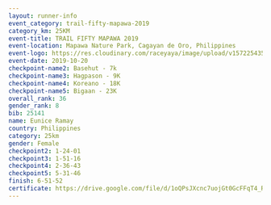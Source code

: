 ```yaml
---
layout: runner-info 
event_category: trail-fifty-mapawa-2019 
category_km: 25KM 
event-title: TRAIL FIFTY MAPAWA 2019  
event-location: Mapawa Nature Park, Cagayan de Oro, Philippines 
event-logo: https://res.cloudinary.com/raceyaya/image/upload/v1572254355/logo/trail-fifty-mapawa_fizjmb.jpg 
event-date: 2019-10-20 
checkpoint-name2: Basehut - 7k 
checkpoint-name3: Hagpason - 9K 
checkpoint-name4: Koreano - 18K 
checkpoint-name5: Bigaan - 23K 
overall_rank: 36
gender_rank: 8
bib: 25141
name: Eunice Ramay
country: Philippines
category: 25km
gender: Female
checkpoint2: 1-24-01
checkpoint3: 1-51-16
checkpoint4: 2-36-43
checkpoint5: 5-31-46
finish: 6-51-52
certificate: https://drive.google.com/file/d/1oQPsJXcnc7uojGt0GcFFqT4_R-QBbuCh/view?usp=sharing
---
```

